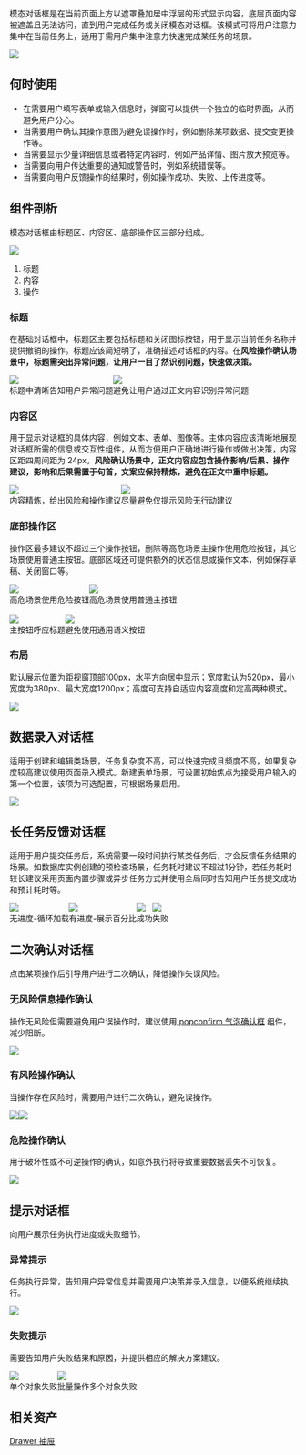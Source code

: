 模态对话框是在当前页面上方以遮罩叠加居中浮层的形式显示内容，底层页面内容被遮盖且无法访问，直到用户完成任务或关闭模态对话框。该模式可将用户注意力集中在当前任务上，适用于需用户集中注意力快速完成某任务的场景。

![](https://mdn.alipayobjects.com/oceanbase_design/afts/img/lI3EQ6WmlxgAAAAAAAAAAAAADv3-AQBr/original)

## 何时使用

- 在需要用户填写表单或输入信息时，弹窗可以提供一个独立的临时界面，从而避免用户分心。
- 当需要用户确认其操作意图为避免误操作时，例如删除某项数据、提交变更操作等。
- 当需要显示少量详细信息或者特定内容时，例如产品详情、图片放大预览等。
- 当需要向用户传达重要的通知或警告时，例如系统错误等。
- 当需要向用户反馈操作的结果时，例如操作成功、失败、上传进度等。

## 组件剖析

模态对话框由标题区、内容区、底部操作区三部分组成。

![](https://mdn.alipayobjects.com/oceanbase_design/afts/img/TSG7SoaHfYMAAAAAAAAAAAAADv3-AQBr/original)

1. 标题
2. 内容
3. 操作

### 标题

在基础对话框中，标题区主要包括标题和关闭图标按钮，用于显示当前任务名称并提供撤销的操作。标题应该简短明了，准确描述对话框的内容。在<strong>风险操作确认场景中，标题需突出异常问题，让用户一目了然识别问题，快速做决策。</strong>

<div style="display: flex">
  <div>
    <img src="https://mdn.alipayobjects.com/oceanbase_design/afts/img/bdAqQLFgLLQAAAAAAAAAAAAADv3-AQBr/original" />
    <div class="image-description"><Do></Do></div>
    <div class="image-description">标题中清晰告知用户异常问题</div>
  </div>
  <div>
    <img src="https://mdn.alipayobjects.com/oceanbase_design/afts/img/jYFrSrzHL7oAAAAAAAAAAAAADv3-AQBr/original" />
    <div class="image-description"><Donot></Donot></div>
    <div class="image-description">避免让用户通过正文内容识别异常问题</div>
  </div>
</div>

### 内容区

用于显示对话框的具体内容，例如文本、表单、图像等。主体内容应该清晰地展现对话框所需的信息或交互性组件，从而方便用户正确地进行操作或做出决策，内容区距四周间距为 24px。<strong>风险确认场景中，正文内容应包含操作影响/后果、操作建议，影响和后果需置于句首，文案应保持精炼，避免在正文中重申标题。</strong>

<div style="display: flex">
  <div>
    <img src="https://mdn.alipayobjects.com/oceanbase_design/afts/img/sfCrQ5ilXPAAAAAAAAAAAAAADv3-AQBr/original" />
    <div class="image-description"><Do></Do></div>
    <div class="image-description">内容精炼，给出风险和操作建议</div>
  </div>
  <div>
    <img src="https://mdn.alipayobjects.com/oceanbase_design/afts/img/4iEcRpkSVJYAAAAAAAAAAAAADv3-AQBr/original" />
    <div class="image-description"><Donot></Donot></div>
    <div class="image-description">尽量避免仅提示风险无行动建议</div>
  </div>
</div>

### 底部操作区

操作区最多建议不超过三个操作按钮，删除等高危场景主操作使用危险按钮，其它场景使用普通主按钮。底部区域还可提供额外的状态信息或操作文本，例如保存草稿、关闭窗口等。

<div style="display: flex">
  <div>
    <img src="https://mdn.alipayobjects.com/oceanbase_design/afts/img/mWV8QpY7KCgAAAAAAAAAAAAADv3-AQBr/original" />
    <div class="image-description"><Do></Do></div>
    <div class="image-description">高危场景使用危险按钮</div>
  </div>
  <div>
    <img src="https://mdn.alipayobjects.com/oceanbase_design/afts/img/XkcNSqzYz9AAAAAAAAAAAAAADv3-AQBr/original" />
    <div class="image-description"><Donot></Donot></div>
    <div class="image-description">高危场景使用普通主按钮</div>
  </div>
</div>

<br />

<div style="display: flex">
  <div>
    <img src="https://mdn.alipayobjects.com/oceanbase_design/afts/img/Aa3BSp86zt0AAAAAAAAAAAAADv3-AQBr/original" />
    <div class="image-description"><Do></Do></div>
    <div class="image-description">主按钮呼应标题</div>
  </div>
  <div>
    <img src="https://mdn.alipayobjects.com/oceanbase_design/afts/img/m6t6RbAxExwAAAAAAAAAAAAADv3-AQBr/original" />
    <div class="image-description"><Donot></Donot></div>
    <div class="image-description">避免使用通用语义按钮</div>
  </div>
</div>

### 布局

默认展示位置为距视窗顶部100px，水平方向居中显示；宽度默认为520px，最小宽度为380px、最大宽度1200px；高度可支持自适应内容高度和定高两种模式。

![](https://mdn.alipayobjects.com/oceanbase_design/afts/img/M0ArSq4rtskAAAAAAAAAAAAADv3-AQBr/original)

## 数据录入对话框

适用于创建和编辑类场景，任务复杂度不高，可以快速完成且频度不高，如果复杂度较高建议使用页面录入模式。新建表单场景，可设置初始焦点为接受用户输入的第一个位置，该项为可选配置，可根据场景启用。

![](https://mdn.alipayobjects.com/oceanbase_design/afts/img/UrWKRJJslG4AAAAAAAAAAAAADv3-AQBr/original)

## 长任务反馈对话框

适用于用户提交任务后，系统需要一段时间执行某类任务后，才会反馈任务结果的场景。如数据库实例创建的预检查场景，任务耗时建议不超过1分钟，若任务耗时较长建议采用页面内置步骤或异步任务方式并使用全局同时告知用户任务提交成功和预计耗时等。

<div style="display: flex">
  <div>
    <img src="https://mdn.alipayobjects.com/oceanbase_design/afts/img/x_qWQJd0CqEAAAAAAAAAAAAADv3-AQBr/original" />
    <div class="image-description-center">无进度-循环加载</div>
  </div>
  <div>
    <img src="https://mdn.alipayobjects.com/oceanbase_design/afts/img/9-p2Sabb7MgAAAAAAAAAAAAADv3-AQBr/original" />
    <div class="image-description-center">有进度-展示百分比</div>
  </div>
  <div>
    <img src="https://mdn.alipayobjects.com/oceanbase_design/afts/img/u44nRpNBbGkAAAAAAAAAAAAADv3-AQBr/original" />
    <div class="image-description-center">成功</div>
  </div>
  <div>
    <img src="https://mdn.alipayobjects.com/oceanbase_design/afts/img/OBeiSrtQLlMAAAAAAAAAAAAADv3-AQBr/original" />
    <div class="image-description-center">失败</div>
  </div>
</div>

## 二次确认对话框

点击某项操作后引导用户进行二次确认，降低操作失误风险。

### 无风险信息操作确认

操作无风险但需要避免用户误操作时，建议使用[ popconfirm 气泡确认框]() 组件，减少阻断。

![](https://mdn.alipayobjects.com/oceanbase_design/afts/img/vC1JR7wDi3kAAAAAAAAAAAAADv3-AQBr/original)

### 有风险操作确认

当操作存在风险时，需要用户进行二次确认，避免误操作。

<div style="display: flex">
  <div>
    <img src="https://mdn.alipayobjects.com/oceanbase_design/afts/img/oue0TqlxJ9kAAAAAAAAAAAAADv3-AQBr/original" />
    <div class="image-description-center"></div>
  </div>
  <div>
    <img src="https://mdn.alipayobjects.com/oceanbase_design/afts/img/X06URaKTj8gAAAAAAAAAAAAADv3-AQBr/original" />
    <div class="image-description-center"></div>
  </div>
</div>

### 危险操作确认

用于破坏性或不可逆操作的确认，如意外执行将导致重要数据丢失不可恢复。

![](https://mdn.alipayobjects.com/oceanbase_design/afts/img/VPkjTb5xiYQAAAAAAAAAAAAADv3-AQBr/original)

## 提示对话框

向用户展示任务执行进度或失败细节。

### 异常提示

任务执行异常，告知用户异常信息并需要用户决策并录入信息，以便系统继续执行。

![](https://mdn.alipayobjects.com/oceanbase_design/afts/img/QUHIRJOyBnYAAAAAAAAAAAAADv3-AQBr/original)

### 失败提示

需要告知用户失败结果和原因，并提供相应的解决方案建议。

<div style="display: flex">
  <div>
    <img src="https://mdn.alipayobjects.com/oceanbase_design/afts/img/Jqr7Salt_d4AAAAAAAAAAAAADv3-AQBr/original" />
    <div class="image-description-center">单个对象失败</div>
  </div>
  <div>
    <img src="https://mdn.alipayobjects.com/oceanbase_design/afts/img/ogUtRbJ3v_MAAAAAAAAAAAAADv3-AQBr/original" />
    <div class="image-description-center">批量操作多个对象失败</div>
  </div>
</div>

## 相关资产

[Drawer 抽屉](https://design.oceanbase.com/components/drawer)

